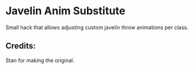 # Javelin Anim Substitute
Small hack that allows adjusting custom javelin throw animations per class.

## Credits:
Stan for making the original.
